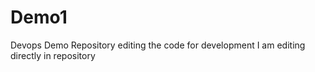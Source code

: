 # Demo1
Devops Demo Repository
editing the code for development
I am editing directly in repository
